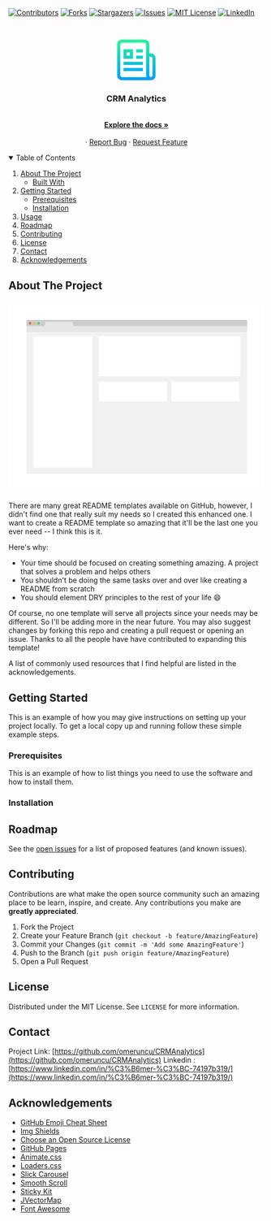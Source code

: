 <!-- PROJECT SHIELDS -->
<!--
*** I'm using markdown "reference style" links for readability.
*** Reference links are enclosed in brackets [ ] instead of parentheses ( ).
*** See the bottom of this document for the declaration of the reference variables
*** for contributors-url, forks-url, etc. This is an optional, concise syntax you may use.
*** https://www.markdownguide.org/basic-syntax/#reference-style-links
-->
[![Contributors][contributors-shield]][contributors-url]
[![Forks][forks-shield]][forks-url]
[![Stargazers][stars-shield]][stars-url]
[![Issues][issues-shield]][issues-url]
[![MIT License][license-shield]][license-url]
[![LinkedIn][linkedin-shield]][linkedin-url]



<!-- PROJECT LOGO -->
<br />
<p align="center">
  <a href="https://github.com/omeruncu/CRMAnalytics">
    <img src="images/logo.png" alt="Logo" width="80" height="80">
  </a>

  <h3 align="center">CRM Analytics</h3>

  <p align="center">
    <br />
    <a href="https://github.com/omeruncu/CRMAnalytics"><strong>Explore the docs »</strong></a>
    <br />
    <br />
    ·
    <a href="https://github.com/omeruncu/CRMAnalytics/issues">Report Bug</a>
    ·
    <a href="https://github.com/omeruncu/CRMAnalytics/issues">Request Feature</a>
  </p>
</p>



<!-- TABLE OF CONTENTS -->
<details open="open">
  <summary>Table of Contents</summary>
  <ol>
    <li>
      <a href="#about-the-project">About The Project</a>
      <ul>
        <li><a href="#built-with">Built With</a></li>
      </ul>
    </li>
    <li>
      <a href="#getting-started">Getting Started</a>
      <ul>
        <li><a href="#prerequisites">Prerequisites</a></li>
        <li><a href="#installation">Installation</a></li>
      </ul>
    </li>
    <li><a href="#usage">Usage</a></li>
    <li><a href="#roadmap">Roadmap</a></li>
    <li><a href="#contributing">Contributing</a></li>
    <li><a href="#license">License</a></li>
    <li><a href="#contact">Contact</a></li>
    <li><a href="#acknowledgements">Acknowledgements</a></li>
  </ol>
</details>



<!-- ABOUT THE PROJECT -->
## About The Project

[![Product Name Screen Shot][product-screenshot]](https://example.com)

There are many great README templates available on GitHub, however, I didn't find one that really suit my needs so I created this enhanced one. I want to create a README template so amazing that it'll be the last one you ever need -- I think this is it.

Here's why:
* Your time should be focused on creating something amazing. A project that solves a problem and helps others
* You shouldn't be doing the same tasks over and over like creating a README from scratch
* You should element DRY principles to the rest of your life :smile:

Of course, no one template will serve all projects since your needs may be different. So I'll be adding more in the near future. You may also suggest changes by forking this repo and creating a pull request or opening an issue. Thanks to all the people have have contributed to expanding this template!

A list of commonly used resources that I find helpful are listed in the acknowledgements.

<!-- GETTING STARTED -->
## Getting Started

This is an example of how you may give instructions on setting up your project locally.
To get a local copy up and running follow these simple example steps.

### Prerequisites

This is an example of how to list things you need to use the software and how to install them.
  

### Installation
<!--
1. Get a free API Key at [https://example.com](https://example.com)
2. Clone the repo
   ```sh
   git clone https://github.com/your_username_/Project-Name.git
   ```
3. Install NPM packages
   ```sh
   npm install
   ```
4. Enter your API in `config.js`
   ```JS
   const API_KEY = 'ENTER YOUR API';
   ```
-->
<!-- ROADMAP -->
## Roadmap

See the [open issues](https://github.com/omeruncu/CRMAnalytics/issues) for a list of proposed features (and known issues).


<!-- CONTRIBUTING -->
## Contributing

Contributions are what make the open source community such an amazing place to be learn, inspire, and create. Any contributions you make are **greatly appreciated**.

1. Fork the Project
2. Create your Feature Branch (`git checkout -b feature/AmazingFeature`)
3. Commit your Changes (`git commit -m 'Add some AmazingFeature'`)
4. Push to the Branch (`git push origin feature/AmazingFeature`)
5. Open a Pull Request



<!-- LICENSE -->
## License

Distributed under the MIT License. See `LICENSE` for more information.



<!-- CONTACT -->
## Contact

Project Link: [https://github.com/omeruncu/CRMAnalytics](https://github.com/omeruncu/CRMAnalytics)
Linkedin : [https://www.linkedin.com/in/%C3%B6mer-%C3%BC-74197b319/](https://www.linkedin.com/in/%C3%B6mer-%C3%BC-74197b319/)



<!-- ACKNOWLEDGEMENTS -->
## Acknowledgements
* [GitHub Emoji Cheat Sheet](https://www.webpagefx.com/tools/emoji-cheat-sheet)
* [Img Shields](https://shields.io)
* [Choose an Open Source License](https://choosealicense.com)
* [GitHub Pages](https://pages.github.com)
* [Animate.css](https://daneden.github.io/animate.css)
* [Loaders.css](https://connoratherton.com/loaders)
* [Slick Carousel](https://kenwheeler.github.io/slick)
* [Smooth Scroll](https://github.com/cferdinandi/smooth-scroll)
* [Sticky Kit](http://leafo.net/sticky-kit)
* [JVectorMap](http://jvectormap.com)
* [Font Awesome](https://fontawesome.com)





<!-- MARKDOWN LINKS & IMAGES -->
<!-- https://www.markdownguide.org/basic-syntax/#reference-style-links -->
[contributors-shield]: https://img.shields.io/github/contributors/omeruncu/CRMAnalytics.svg?style=for-the-badge
[contributors-url]: https://github.com/omeruncu/CRMAnalytics/graphs/contributors
[forks-shield]: https://img.shields.io/github/forks/omeruncu/CRMAnalytics.svg?style=for-the-badge
[forks-url]: https://github.com/omeruncu/CRMAnalytics/network/members
[stars-shield]: https://img.shields.io/github/stars/omeruncu/CRMAnalytics.svg?style=for-the-badge
[stars-url]: https://github.com/omeruncu/CRMAnalytics/stargazers
[issues-shield]: https://img.shields.io/github/issues/omeruncu/CRMAnalytics.svg?style=for-the-badge
[issues-url]: https://github.com/omeruncu/CRMAnalytics/issues
[license-shield]: https://img.shields.io/github/license/oomeruncu/CRMAnalytics.svg?style=for-the-badge
[license-url]: https://github.com/omeruncu/CRMAnalytics/blob/master/LICENSE.txt
[linkedin-shield]: https://img.shields.io/badge/-LinkedIn-black.svg?style=for-the-badge&logo=linkedin&colorB=555
[linkedin-url]: https://www.linkedin.com/in/%C3%B6mer-%C3%BC-74197b319/
[product-screenshot]: images/screenshot.png
